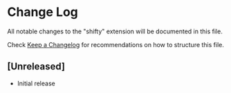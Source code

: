 # Change Log

All notable changes to the "shifty" extension will be documented in this file.

Check [Keep a Changelog](http://keepachangelog.com/) for recommendations on how to structure this file.

## [Unreleased]

- Initial release